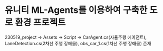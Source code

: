 # 유니티 ML-Agents를 이용하여 구축한 도로 환경 프로젝트   
230519_project -> Assets -> Script -> CarAgent.cs(자율주행 에이전트), LaneDetection.cs(2차선 주행 장애물), obs_car_1.cs(1차선 주행 장애물) 존재   
